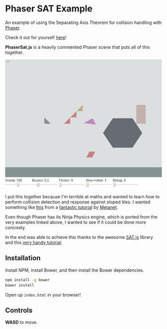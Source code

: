# Phaser SAT Example

An example of using the Separating Axis Theorem for collision handling with
[Phaser](https://github.com/photonstorm/phaser).

Check it out for yourself [here](http://hexus.github.io/phaser-sat-example/)!

**PhaserSat.js** is a heavily commented Phaser scene that puts all of this
together.

![A screenshot of the Phaser SAT example in action](screenshot.png)

I put this together because I'm terrible at maths and wanted to learn how to
perform collision detection and response against sloped tiles. I wanted
something like [this](http://www.metanetsoftware.com/technique/diagrams/tutA_demo.html)
from a [fantastic tutorial](http://www.metanetsoftware.com/technique/tutorialA.html)
by [Metanet](http://www.metanetsoftware.com/).

Even though Phaser has its Ninja Physics engine, which is ported from the very
examples linked above, I wanted to see if it could be done more concisely.

In the end was able to achieve this thanks to the awesome
[SAT.js](https://github.com/jriecken/sat-js) library and this
[very handy tutorial](http://elancev.name/oliver/2D%20polygon.htm#tut4).

## Installation

Install NPM, install Bower, and then install the Bower dependencies.

```bash
npm install -g bower
bower install
```

Open up `index.html` in your browser!

## Controls

**WASD** to move.
